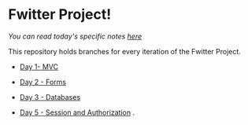 # Fwitter Project!

_You can read today's specific notes [here](DAY02-MVC.md)_

This repository holds branches for every iteration of the Fwitter Project.

- [Day 1- MVC]()

- [Day 2 - Forms]()

- [Day 3 - Databases]()

- [Day 5 - Session and Authorization]()
. 